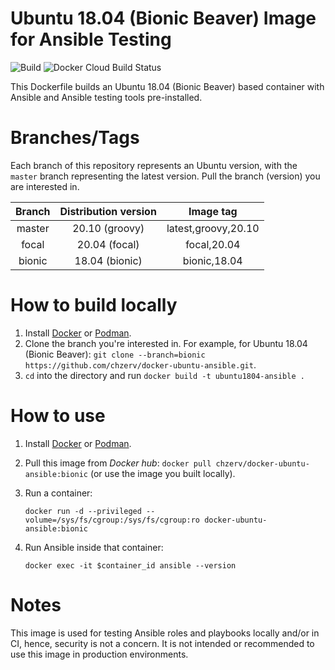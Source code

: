 # Ubuntu 18.04 (Bionic Beaver) Image for Ansible Testing

![Build](https://github.com/chzerv/docker-ubuntu-ansible/workflows/Build/badge.svg?branch=bionic)
![Docker Cloud Build Status](https://img.shields.io/docker/cloud/build/chzerv/docker-ubuntu-ansible)

This Dockerfile builds an Ubuntu 18.04 (Bionic Beaver) based container with Ansible and Ansible 
testing tools pre-installed.

# Branches/Tags

Each branch of this repository represents an Ubuntu version, with the `master` branch representing the
latest version. Pull the branch (version) you are interested in.

| Branch | Distribution version | Image tag           |
| :----: | :------------------: | :-------:           |
| master | 20.10 (groovy)       | latest,groovy,20.10 |
| focal  | 20.04 (focal)        | focal,20.04         |
| bionic | 18.04 (bionic)       | bionic,18.04        |

# How to build locally

1. Install [Docker](https://docs.docker.com/engine/install/) or [Podman](https://podman.io/getting-started/installation.html).
2. Clone the branch you're interested in. For example, for Ubuntu 18.04 (Bionic Beaver): `git clone --branch=bionic https://github.com/chzerv/docker-ubuntu-ansible.git`.
3. `cd` into the directory and run `docker build -t ubuntu1804-ansible .`

# How to use

1. Install [Docker](https://docs.docker.com/engine/install/) or [Podman](https://podman.io/getting-started/installation.html).
2. Pull this image from _Docker hub_: `docker pull chzerv/docker-ubuntu-ansible:bionic` (or use the 
   image you built locally).
3. Run a container:

   ```shell
   docker run -d --privileged --volume=/sys/fs/cgroup:/sys/fs/cgroup:ro docker-ubuntu-ansible:bionic
   ```

4. Run Ansible inside that container:

   ```shell
   docker exec -it $container_id ansible --version
   ```

# Notes

This image is used for testing Ansible roles and playbooks locally and/or in CI, hence, security is not
a concern. It is not intended or recommended to use this image in production environments.
